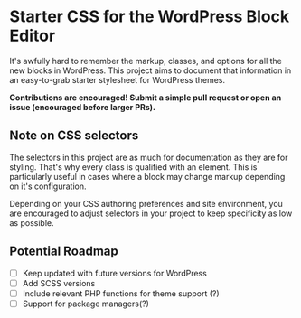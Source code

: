 # Starter CSS for the WordPress Block Editor

It's awfully hard to remember the markup, classes, and options for all the new blocks in WordPress. This project aims to document that information in an easy-to-grab starter stylesheet for WordPress themes.

**Contributions are encouraged! Submit a simple pull request or open an issue (encouraged before larger PRs).**

## Note on CSS selectors

The selectors in this project are as much for documentation as they are for styling. That's why every class is qualified with an element. This is particularly useful in cases where a block may change markup depending on it's configuration.

Depending on your CSS authoring preferences and site environment, you are encouraged to adjust selectors in your project to keep specificity as low as possible.

## Potential Roadmap

- [ ] Keep updated with future versions for WordPress
- [ ] Add SCSS versions
- [ ] Include relevant PHP functions for theme support (?)
- [ ] Support for package managers(?)
